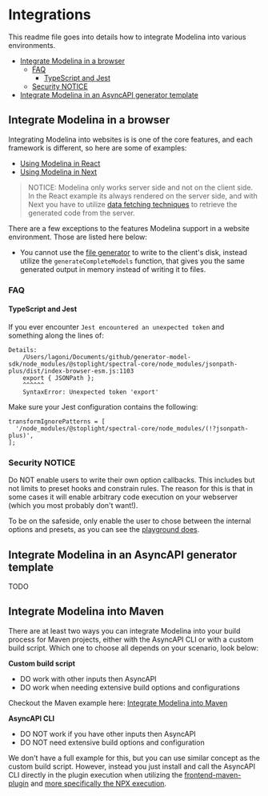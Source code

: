 # Integrations
This readme file goes into details how to integrate Modelina into various environments.

<!-- toc is generated with GitHub Actions do not remove toc markers -->

<!-- toc -->

- [Integrate Modelina in a browser](#integrate-modelina-in-a-browser)
  * [FAQ](#faq)
    + [TypeScript and Jest](#typescript-and-jest)
  * [Security NOTICE](#security-notice)
- [Integrate Modelina in an AsyncAPI generator template](#integrate-modelina-in-an-asyncapi-generator-template)

<!-- tocstop -->

## Integrate Modelina in a browser

Integrating Modelina into websites is is one of the core features, and each framework is different, so here are some of examples:

- [Using Modelina in React](../examples/integrate-with-react)
- [Using Modelina in Next](../examples/integrate-with-next)

> NOTICE: Modelina only works server side and not on the client side. In the React example its always rendered on the server side, and with Next you have to utilize [data fetching techniques](https://nextjs.org/docs/basic-features/data-fetching/overview) to retrieve the generated code from the server. 

There are a few exceptions to the features Modelina support in a website environment. Those are listed here below:

- You cannot use the [file generator](./advanced.md#generate-models-to-separate-files) to write to the client's disk, instead utilize the `generateCompleteModels` function, that gives you the same generated output in memory instead of writing it to files.

### FAQ

#### TypeScript and Jest
If you ever encounter `Jest encountered an unexpected token` and something along the lines of:

```
Details:
    /Users/lagoni/Documents/github/generator-model-sdk/node_modules/@stoplight/spectral-core/node_modules/jsonpath-plus/dist/index-browser-esm.js:1103
    export { JSONPath };
    ^^^^^^
    SyntaxError: Unexpected token 'export'
```

Make sure your Jest configuration contains the following:

```
transformIgnorePatterns = [
  '/node_modules/@stoplight/spectral-core/node_modules/(!?jsonpath-plus)',
];
```

### Security NOTICE
Do NOT enable users to write their own option callbacks. This includes but not limits to preset hooks and constrain rules. The reason for this is that in some cases it will enable arbitrary code execution on your webserver (which you most probably don't want!). 

To be on the safeside, only enable the user to chose between the internal options and presets, as you can see the [playground does](https://www.asyncapi.com/tools/modelina).

## Integrate Modelina in an AsyncAPI generator template
TODO

## Integrate Modelina into Maven

There are at least two ways you can integrate Modelina into your build process for Maven projects, either with the AsyncAPI CLI or with a custom build script. Which one to choose all depends on your scenario, look below:

**Custom build script**
- DO work with other inputs then AsyncAPI
- DO work when needing extensive build options and configurations

Checkout the Maven example here: [Integrate Modelina into Maven](../examples/integrate-modelina-into-maven)

**AsyncAPI CLI**

- DO NOT work if you have other inputs then AsyncAPI
- DO NOT need extensive build options and configuration

We don't have a full example for this, but you can use similar concept as the custom build script. However, instead you just install and call the AsyncAPI CLI directly in the plugin execution when utilizing the [frontend-maven-plugin](https://github.com/eirslett/frontend-maven-plugin) and [more specifically the NPX execution](https://github.com/eirslett/frontend-maven-plugin#npx).